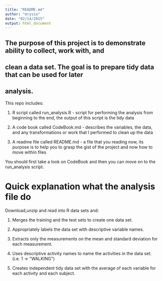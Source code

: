 ```yaml
---
title: "README.md"
author: "mrysio"
date: "02/14/2015"
output: html_document
---
```


## The purpose of this project is to demonstrate ability to collect, work with, and
## clean a data set. The goal is to prepare tidy data that can be used for later
## analysis.

This repo includes:

1) R script called run_analysis.R - script for performing the analysis from beginning to the end, the output of this script is the tidy data 

2) A code book called CodeBook.md - describes the variables, the data, and any transformations or work that I performed to clean up the data

3) A readme file called README.md - a file that you reading now, its purpose is to help you to grasp the gist of the project and now how to move within files

You should first take a look on CodeBook and then you can move on to the run_analysis script.


Quick explanation what the analysis file do
===============================================================================

Download,unzip and read into R data sets and:

1. Merges the training and the test sets to create one data set.

2. Appropriately labels the data set with descriptive variable names.

3. Extracts only the measurements on the mean and standard deviation for
   each measurement. 

4. Uses descriptive activity names to name the activities in the data set.
   (i.e. 1 -> "WALKING")

5. Creates independent tidy data set with the average of each variable for
   each activity and each subject.
       
